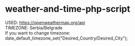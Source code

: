 # weather-and-time-php-script

USED: https://openweathermap.org/api  
TIMEZONE: Serbia/Belgrade  
If you want to change timezone:  
date_default_timezone_set("Desired_Country/Desired_City");  
